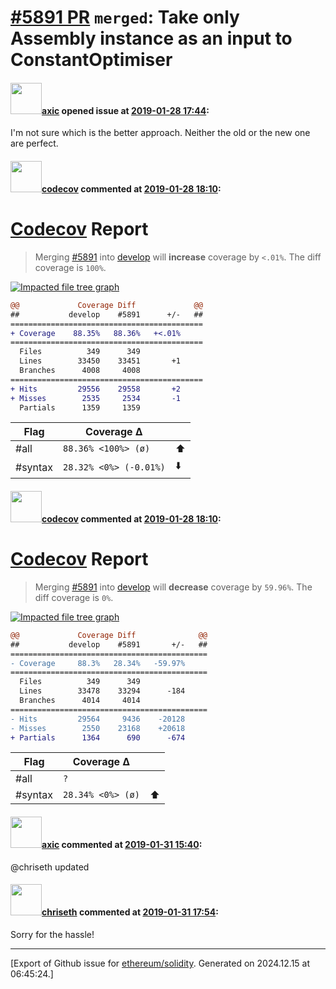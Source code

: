 # [\#5891 PR](https://github.com/ethereum/solidity/pull/5891) `merged`: Take only Assembly instance as an input to ConstantOptimiser

#### <img src="https://avatars.githubusercontent.com/u/20340?v=4" width="50">[axic](https://github.com/axic) opened issue at [2019-01-28 17:44](https://github.com/ethereum/solidity/pull/5891):

I'm not sure which is the better approach. Neither the old or the new one are perfect.

#### <img src="https://avatars.githubusercontent.com/in/254?v=4" width="50">[codecov](https://github.com/apps/codecov) commented at [2019-01-28 18:10](https://github.com/ethereum/solidity/pull/5891#issuecomment-458239997):

# [Codecov](https://codecov.io/gh/ethereum/solidity/pull/5891?src=pr&el=h1) Report
> Merging [#5891](https://codecov.io/gh/ethereum/solidity/pull/5891?src=pr&el=desc) into [develop](https://codecov.io/gh/ethereum/solidity/commit/fa2bb01da3bcfa4a20d1670400b6d6372baef67d?src=pr&el=desc) will **increase** coverage by `<.01%`.
> The diff coverage is `100%`.

[![Impacted file tree graph](https://codecov.io/gh/ethereum/solidity/pull/5891/graphs/tree.svg?width=650&token=87PGzVEwU0&height=150&src=pr)](https://codecov.io/gh/ethereum/solidity/pull/5891?src=pr&el=tree)

```diff
@@             Coverage Diff             @@
##           develop    #5891      +/-   ##
===========================================
+ Coverage    88.35%   88.36%   +<.01%     
===========================================
  Files          349      349              
  Lines        33450    33451       +1     
  Branches      4008     4008              
===========================================
+ Hits         29556    29558       +2     
+ Misses        2535     2534       -1     
  Partials      1359     1359
```

| Flag | Coverage Δ | |
|---|---|---|
| #all | `88.36% <100%> (ø)` | :arrow_up: |
| #syntax | `28.32% <0%> (-0.01%)` | :arrow_down: |

#### <img src="https://avatars.githubusercontent.com/in/254?v=4" width="50">[codecov](https://github.com/apps/codecov) commented at [2019-01-28 18:10](https://github.com/ethereum/solidity/pull/5891#issuecomment-458240026):

# [Codecov](https://codecov.io/gh/ethereum/solidity/pull/5891?src=pr&el=h1) Report
> Merging [#5891](https://codecov.io/gh/ethereum/solidity/pull/5891?src=pr&el=desc) into [develop](https://codecov.io/gh/ethereum/solidity/commit/e83e9a81e50a21aa5f66a1d6b66ffa6360d01f42?src=pr&el=desc) will **decrease** coverage by `59.96%`.
> The diff coverage is `0%`.

[![Impacted file tree graph](https://codecov.io/gh/ethereum/solidity/pull/5891/graphs/tree.svg?width=650&token=87PGzVEwU0&height=150&src=pr)](https://codecov.io/gh/ethereum/solidity/pull/5891?src=pr&el=tree)

```diff
@@             Coverage Diff              @@
##           develop    #5891       +/-   ##
============================================
- Coverage     88.3%   28.34%   -59.97%     
============================================
  Files          349      349               
  Lines        33478    33294      -184     
  Branches      4014     4014               
============================================
- Hits         29564     9436    -20128     
- Misses        2550    23168    +20618     
+ Partials      1364      690      -674
```

| Flag | Coverage Δ | |
|---|---|---|
| #all | `?` | |
| #syntax | `28.34% <0%> (ø)` | :arrow_up: |

#### <img src="https://avatars.githubusercontent.com/u/20340?v=4" width="50">[axic](https://github.com/axic) commented at [2019-01-31 15:40](https://github.com/ethereum/solidity/pull/5891#issuecomment-459391032):

@chriseth updated

#### <img src="https://avatars.githubusercontent.com/u/9073706?v=4" width="50">[chriseth](https://github.com/chriseth) commented at [2019-01-31 17:54](https://github.com/ethereum/solidity/pull/5891#issuecomment-459441389):

Sorry for the hassle!


-------------------------------------------------------------------------------



[Export of Github issue for [ethereum/solidity](https://github.com/ethereum/solidity). Generated on 2024.12.15 at 06:45:24.]
